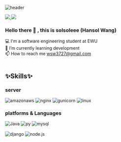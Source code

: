 <div align="left">

![header](https://capsule-render.vercel.app/api?type=waving&color=gradient&height=300&section=header&text=hansol&fontSize=70)


<a href="https://wsw3727.tistory.com/">
 <img src="https://img.shields.io/badge/Tistory-000000?style=flat-square&logo=Tistory&logoColor=white"/>
</a>
<a href="mailto:wsw3727@gmail.com">
 <img src="https://img.shields.io/badge/Gmail-EA4335?style=flat-square&logo=Gmail&logoColor=white"/>
</a>

### Hello there 👋 , this is solsoleee (Hansol Wang)
 💻 I'm a software engineering student at EWU <br>
 🌱 I’m currently learning development <br>
 📫 How to reach me wsw3727@gmail.com <br>
<br>

## ✨Skills✨

### server
![amazonaws](https://img.shields.io/badge/amazonaws-232F3E?style=flat-square&logo=amazonaws&logoColor=white) 
![nginx](https://img.shields.io/badge/nginx-009639?style=flat-square&logo=nginx&logoColor=white) 
![gunicorn](https://img.shields.io/badge/gunicorn-499848?style=flat-square&logo=gunicorn&logoColor=white) 
![linux](https://img.shields.io/badge/linux-FCC624?style=flat-square&logo=linux&logoColor=white)
<br>

### platforms & Languages
![Java](https://img.shields.io/badge/Java-007396?style=flat-square&logo=Java&logoColor=white) 
![py](https://img.shields.io/badge/Python-3766AB?style=flat-square&logo=Python&logoColor=white)
![mysql](https://img.shields.io/badge/mysql-4479A1?style=flat-square&logo=mysql&logoColor=white)
<br>
<br>
![django](https://img.shields.io/badge/django-092E20?style=flat-square&logo=django&logoColor=white)
![node.js](https://img.shields.io/badge/node.js-339933?style=flat-square&logo=node.js&logoColor=white)
 
</div>

